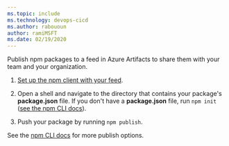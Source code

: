 ```yaml
---
ms.topic: include
ms.technology: devops-cicd
ms.author: rabououn
author: ramiMSFT
ms.date: 02/19/2020
---
```


Publish npm packages to a feed in Azure Artifacts to share them with your team and your organization.

1.  [Set up the npm client with your feed](../../npm/npmrc.md).

1.  Open a shell and navigate to the directory that contains your package's **package.json** file.
    If you don't have a **package.json** file, run `npm init` ([see the npm CLI docs](https://docs.npmjs.com/cli/init)).

1.  Push your package by running `npm publish`.

See the [npm CLI docs](https://docs.npmjs.com/cli/publish) for more publish options.
